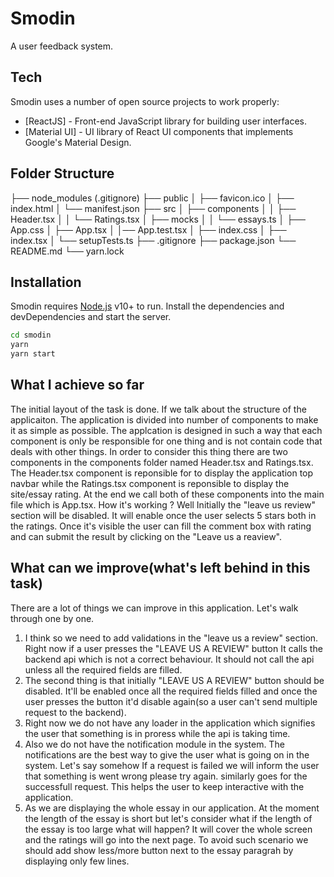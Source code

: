 # Smodin
A user feedback system.
## Tech
Smodin uses a number of open source projects to work properly:
- [ReactJS] - Front-end JavaScript library for building user interfaces.
- [Material UI] - UI library of React UI components that implements Google's Material Design.

## Folder Structure

├── node_modules (.gitignore)
├── public
│   ├── favicon.ico
│   ├── index.html
│   └── manifest.json
├── src
│   ├── components
│   │   ├──  Header.tsx
│   │   └── Ratings.tsx
│   ├── mocks
│   │   └── essays.ts
│   ├── App.css
│   ├── App.tsx
│   │── App.test.tsx
│   ├── index.css
│   ├── index.tsx
│   └── setupTests.ts
├── .gitignore
├── package.json
└── README.md
└── yarn.lock

## Installation
Smodin requires [Node.js](https://nodejs.org/) v10+ to run.
Install the dependencies and devDependencies and start the server.

```sh
cd smodin
yarn
yarn start
```


## What I achieve so far
The initial layout of the task is done. If we talk about the structure of the applicaiton. The application is divided into number of components to make it as simple as possible. The applcation is designed in such a way that each component is only be responsible for one thing and is not contain code that deals with other things. In order to consider this thing there are two components in the components folder named Header.tsx and Ratings.tsx. The Header.tsx component is reponsible for to display the application top navbar while the Ratings.tsx component is reponsible to display the site/essay rating. At the end we call both of these components into the main file which is App.tsx. How it's working ? Well Initially the "leave us review" section will be disabled. It will enable once the user selects 5 stars both in the ratings. Once it's visible the user can fill the comment box with rating and can submit the result by clicking on the "Leave us a reaview".

## What can we improve(what's left behind in this task)
There are a lot of things we can improve in this application. Let's walk through one by one.
1) I think so we need to add validations in the "leave us a review" section. Right now if a user presses the "LEAVE US A REVIEW" button It calls the backend api which is not a correct behaviour. It should not call the api unless all the required fields are filled.
2) The second thing is that initially "LEAVE US A REVIEW" button should be disabled. It'll be enabled once all the required fields filled and once the user presses the button it'd disable again(so a user can't send multiple request to the backend).
3) Right now we do not have any loader in the application which signifies the user that something is in proress while the api is taking time.
4) Also we do not have the notification module in the system. The notifications are the best way to give the user what is going on in the system. Let's say somehow If a request is failed we will inform the user that something is went wrong please try again. similarly goes for the successfull request. This helps the user to keep interactive with the application.
5) As we are displaying the whole essay in our application. At the moment the length of the essay is short but let's consider what if the length of the essay is too large what will happen? It will cover the whole screen and the ratings will go into the next page. To avoid such scenario we should add show less/more button next to the essay paragrah by displaying only few lines.
